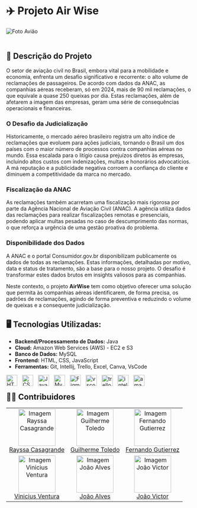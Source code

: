 # ✈️ Projeto Air Wise

<img src="https://yolongbrewtech.com/wp-content/uploads/2021/12/IMG_20200428_095541-1030x644.jpg](https://static.ndmais.com.br/2025/06/qual-e-o-assento-mais-seguro-no-aviao-1300x731.jpg)" alt="Foto Avião">
<br>
<br>

## 📄 Descrição do Projeto

O setor de aviação civil no Brasil, embora vital para a mobilidade e economia, enfrenta um desafio significativo e recorrente: o alto volume de reclamações de passageiros. De acordo com dados da ANAC, as companhias aéreas receberam, só em 2024, mais de 90 mil reclamações, o que equivale a quase 250 queixas por dia. Estas reclamações, além de afetarem a imagem das empresas, geram uma série de consequências operacionais e financeiras.

### O Desafio da Judicialização
Historicamente, o mercado aéreo brasileiro registra um alto índice de reclamações que evoluem para ações judiciais, tornando o Brasil um dos países com o maior número de processos contra companhias aéreas no mundo. Essa escalada para o litígio causa prejuízos diretos às empresas, incluindo altos custos com indenizações, multas e honorários advocatícios. A má reputação e a publicidade negativa corroem a confiança do cliente e diminuem a competitividade da marca no mercado.

### Fiscalização da ANAC
As reclamações também acarretam uma fiscalização mais rigorosa por parte da Agência Nacional de Aviação Civil (ANAC). A agência utiliza dados das reclamações para realizar fiscalizações remotas e presenciais, podendo aplicar multas pesadas no caso de descumprimento das normas, o que reforça a urgência de uma gestão proativa do problema.

### Disponibilidade dos Dados
A ANAC e o portal Consumidor.gov.br disponibilizam publicamente os dados de todas as reclamações. Estas informações, detalhadas por motivo, data e status de tratamento, são a base para o nosso projeto. O desafio é transformar estes dados brutos em insights valiosos para as companhias.

Neste contexto, o projeto **AirWise** tem como objetivo oferecer uma solução que permita às companhias aéreas identificarem, de forma precisa, os padrões de reclamações, agindo de forma preventiva e reduzindo o volume de queixas e a consequente judicialização.

## 🖥️ Tecnologias Utilizadas:
- **Backend/Processamento de Dados:** Java
- **Cloud:** Amazon Web Services (AWS) - EC2 e S3
- **Banco de Dados:** MySQL
- **Frontend:** HTML, CSS, JavaScript
- **Ferramentas:** Git, Intellij, Trello, Excel, Canva, VsCode
  
<img 
    align="left" 
    alt="HTML"
    title="HTML" 
    width="30px" 
    style="padding-right: 10px;" 
    src="https://cdn.jsdelivr.net/gh/devicons/devicon@latest/icons/html5/html5-original.svg" 
/>
<img 
    align="left" 
    alt="CSS" 
    title="CSS"
    width="30px" 
    style="padding-right: 10px;" 
    src="https://cdn.jsdelivr.net/gh/devicons/devicon@latest/icons/css3/css3-original.svg" 
/>
<img 
    align="left" 
    alt="JavaScript" 
    title="JavaScript"
    width="30px" 
    style="padding-right: 10px;" 
    src="https://cdn.jsdelivr.net/gh/devicons/devicon@latest/icons/javascript/javascript-original.svg" 
/>

<img 
    align="left" 
    alt="Mysql" 
    title="Mysql"
    width="30px" 
    style="padding-right: 10px;" 
    src="https://cdn.jsdelivr.net/gh/devicons/devicon@latest/icons/mysql/mysql-plain-wordmark.svg" 
/>

<img 
    align="left" 
    alt="Figma" 
    title="Figma"
    width="30px" 
    style="padding-right: 10px;" 
    src="https://cdn.jsdelivr.net/gh/devicons/devicon@latest/icons/figma/figma-original.svg" 
/>

<img 
    align="left" 
    alt="vscode" 
    title="vscode"
    width="30px" 
    style="padding-right: 10px;" 
    src="https://cdn.jsdelivr.net/gh/devicons/devicon@latest/icons/vscode/vscode-original-wordmark.svg" 
/>
<img 
    align="left" 
    alt="trello" 
    title="trello"
    width="30px" 
    style="padding-right: 10px;" 
    src="https://cdn.jsdelivr.net/gh/devicons/devicon@latest/icons/trello/trello-original.svg" 
/>
<img 
    align="left" 
    alt="intellij" 
    title="intellij"
    width="30px" 
    style="padding-right: 10px;" 
    src="https://cdn.jsdelivr.net/gh/devicons/devicon@latest/icons/intellij/intellij-original.svg" 
/>
<img 
    align="left" 
    alt="amazonwebservices" 
    title="amazonwebservices"
    width="30px" 
    style="padding-right: 10px;" 
    src="https://cdn.jsdelivr.net/gh/devicons/devicon@latest/icons/amazonwebservices/amazonwebservices-original.svg" 
/>


<br/>

## 🧑‍💻 Contribuidores

<table>
  <tr>
    <td align="center">
      <img src="https://github.com/raycasagrande.png" alt="Imagem Rayssa Casagrande" width="100" height="100"><br>
      <a href="https://github.com/raycasagrande">Rayssa Casagrande</a>
    </td>
    <td align="center">
      <img src="https://github.com/guigtoledo.png" alt="Imagem Guilherme Toledo" width="100" height="100"><br>
      <a href="https://github.com/guigtoledo">Guilherme Toledo</a>
    </td>
    <td align="center">
      <img src="https://github.com/FernandoRDev457.png" alt="Imagem Fernando Gutierrez" width="100" height="100"><br>
      <a href="https://github.com/FernandoRDev457">Fernando Gutierrez</a>
    </td>
  </tr>
  <tr>
    <td align="center">
      <img src="https://github.com/ViniciusxL777.png" alt="Imagem Vinicius Ventura" width="100" height="100"><br>
      <a href="https://github.com/ViniciusxL777">Vinicius Ventura</a>
    </td>
    <td align="center">
      <img src="https://github.com/ojoaoalvsss.png" alt="Imagem João Alves" width="100" height="100"><br>
      <a href="https://github.com/ojoaoalvsss">João Alves</a>
    </td>
    <td align="center">
      <img src="https://github.com/joaovictoradsb.png" alt="Imagem João Victor" width="100" height="100"><br>
      <a href="https://github.com/joaovictoradsb">João Victor</a>
    </td>
  </tr>
</table>


